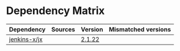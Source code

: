 # Dependency Matrix

Dependency | Sources | Version | Mismatched versions
---------- | ------- | ------- | -------------------
[jenkins-x/jx](https://github.com/jenkins-x/jx.git) |  | [2.1.22](https://github.com/jenkins-x/jx/releases/tag/v2.1.22) | 
